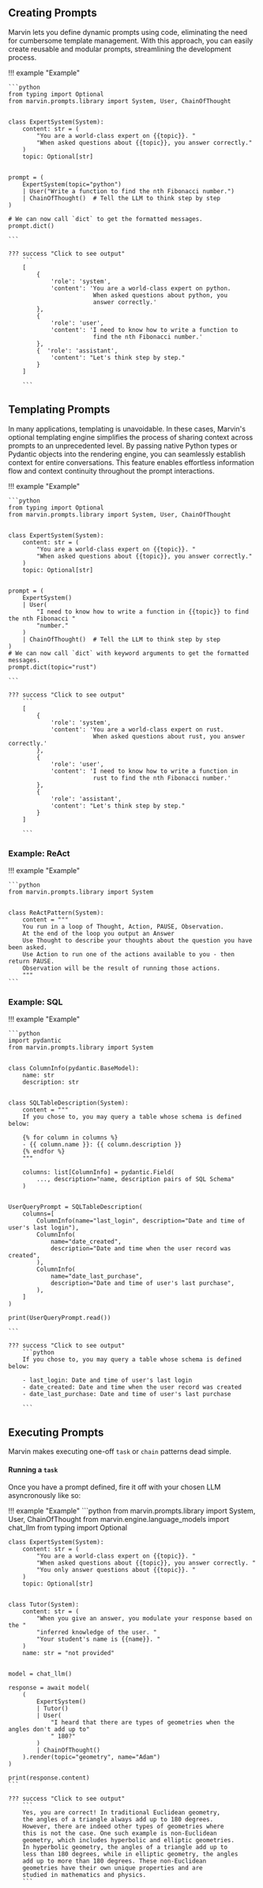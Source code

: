 ## Creating Prompts
Marvin lets you define dynamic prompts using code, eliminating the need for cumbersome template management. With this approach, you can easily create reusable and modular prompts, streamlining the development process.

!!! example "Example"

    ```python 
    from typing import Optional
    from marvin.prompts.library import System, User, ChainOfThought


    class ExpertSystem(System):
        content: str = (
            "You are a world-class expert on {{topic}}. "
            "When asked questions about {{topic}}, you answer correctly."
        )
        topic: Optional[str]


    prompt = (
        ExpertSystem(topic="python")
        | User("Write a function to find the nth Fibonacci number.")
        | ChainOfThought()  # Tell the LLM to think step by step
    )

    # We can now call `dict` to get the formatted messages.
    prompt.dict()

    ```

    ??? success "Click to see output"
        ```
        [
            {
                'role': 'system',
                'content': 'You are a world-class expert on python. 
                            When asked questions about python, you 
                            answer correctly.'
            },
            {
                'role': 'user',
                'content': 'I need to know how to write a function to
                            find the nth Fibonacci number.'
            },
            {  'role': 'assistant', 
                'content': "Let's think step by step."
            }
        ]

        ```

## Templating Prompts

In many applications, templating is unavoidable. In these cases, Marvin's optional templating engine simplifies the process of sharing context across prompts to an unprecedented level. By passing native Python types or Pydantic objects into the rendering engine, you can seamlessly establish context for entire conversations. This feature enables effortless information flow and context continuity throughout the prompt interactions.

!!! example "Example"

    ```python 
    from typing import Optional
    from marvin.prompts.library import System, User, ChainOfThought


    class ExpertSystem(System):
        content: str = (
            "You are a world-class expert on {{topic}}. "
            "When asked questions about {{topic}}, you answer correctly."
        )
        topic: Optional[str]


    prompt = (
        ExpertSystem()
        | User(
            "I need to know how to write a function in {{topic}} to find the nth Fibonacci "
            "number."
        )
        | ChainOfThought()  # Tell the LLM to think step by step
    )
    # We can now call `dict` with keyword arguments to get the formatted messages.
    prompt.dict(topic="rust")

    ```

    ??? success "Click to see output"
        ```
        [
            {
                'role': 'system',
                'content': 'You are a world-class expert on rust. 
                            When asked questions about rust, you answer correctly.'
            },
            {
                'role': 'user',
                'content': 'I need to know how to write a function in 
                            rust to find the nth Fibonacci number.'
            },
            {
                'role': 'assistant', 
                'content': "Let's think step by step."
            }
        ]

        ```

### Example: ReAct

!!! example "Example"

    ```python 
    from marvin.prompts.library import System


    class ReActPattern(System):
        content = """
        You run in a loop of Thought, Action, PAUSE, Observation.
        At the end of the loop you output an Answer
        Use Thought to describe your thoughts about the question you have been asked.
        Use Action to run one of the actions available to you - then return PAUSE.
        Observation will be the result of running those actions.
        """
    ```

### Example: SQL

!!! example "Example"

    ```python 
    import pydantic
    from marvin.prompts.library import System


    class ColumnInfo(pydantic.BaseModel):
        name: str
        description: str


    class SQLTableDescription(System):
        content = """
        If you chose to, you may query a table whose schema is defined below:
        
        {% for column in columns %}
        - {{ column.name }}: {{ column.description }}
        {% endfor %}
        """

        columns: list[ColumnInfo] = pydantic.Field(
            ..., description="name, description pairs of SQL Schema"
        )


    UserQueryPrompt = SQLTableDescription(
        columns=[
            ColumnInfo(name="last_login", description="Date and time of user's last login"),
            ColumnInfo(
                name="date_created",
                description="Date and time when the user record was created",
            ),
            ColumnInfo(
                name="date_last_purchase",
                description="Date and time of user's last purchase",
            ),
        ]
    )

    print(UserQueryPrompt.read())

    ```

    ??? success "Click to see output"
        ```python
        If you chose to, you may query a table whose schema is defined below:

        - last_login: Date and time of user's last login
        - date_created: Date and time when the user record was created
        - date_last_purchase: Date and time of user's last purchase

        ```

## Executing Prompts

Marvin makes executing one-off `task` or `chain` patterns dead simple. 

#### Running a `task`

Once you have a prompt defined, fire it off with your chosen LLM asyncronously like so:

!!! example "Example"
    ```python
    from marvin.prompts.library import System, User, ChainOfThought
    from marvin.engine.language_models import chat_llm
    from typing import Optional


    class ExpertSystem(System):
        content: str = (
            "You are a world-class expert on {{topic}}. "
            "When asked questions about {{topic}}, you answer correctly. "
            "You only answer questions about {{topic}}. "
        )
        topic: Optional[str]


    class Tutor(System):
        content: str = (
            "When you give an answer, you modulate your response based on the "
            "inferred knowledge of the user. "
            "Your student's name is {{name}}. "
        )
        name: str = "not provided"


    model = chat_llm()

    response = await model(
        (
            ExpertSystem()
            | Tutor()
            | User(
                "I heard that there are types of geometries when the angles don't add up to"
                " 180?"
            )
            | ChainOfThought()
        ).render(topic="geometry", name="Adam")
    )

    print(response.content)
    ```

    ??? success "Click to see output"
        ```
        Yes, you are correct! In traditional Euclidean geometry, 
        the angles of a triangle always add up to 180 degrees. 
        However, there are indeed other types of geometries where 
        this is not the case. One such example is non-Euclidean 
        geometry, which includes hyperbolic and elliptic geometries. 
        In hyperbolic geometry, the angles of a triangle add up to 
        less than 180 degrees, while in elliptic geometry, the angles 
        add up to more than 180 degrees. These non-Euclidean 
        geometries have their own unique properties and are 
        studied in mathematics and physics.
        ```
